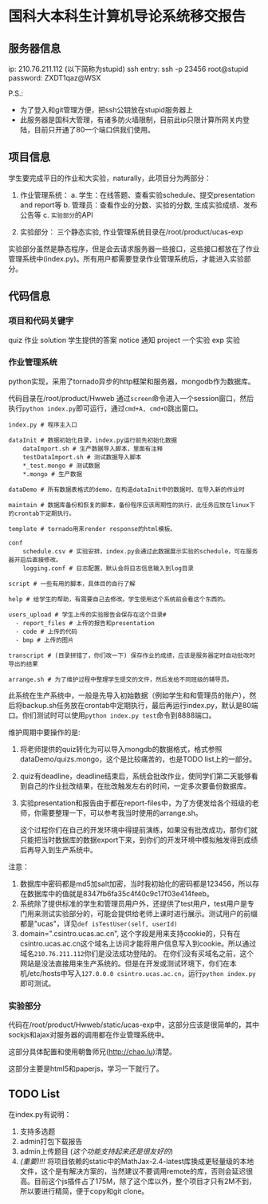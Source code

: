 # 国科大本科生计算机导论系统移交报告

## 服务器信息
ip: 210.76.211.112 (以下简称为stupid)
ssh entry: ssh -p 23456 root@stupid 
password: ZXDT1qaz@WSX

P.S.: 

* 为了登入和git管理方便，把ssh公钥放在stupid服务器上
* 此服务器是国科大管理，有诸多防火墙限制，目前此ip只限计算所网关内登陆，目前只开通了80一个端口供我们使用。

## 项目信息
学生要完成平日的作业和大实验，naturally，此项目分为两部分：

1. 作业管理系统：
	a. 学生：在线答题、查看实验schedule、提交presentation and report等
	b. 管理员：查看作业的分数、实验的分数, 生成实验成绩、发布公告等
	c. `实验部分`的API

2. 实验部分：
	三个静态实验, 作业管理系统目录在/root/product/ucas-exp
	
实验部分虽然是静态程序，但是会去请求服务器一些接口，这些接口都放在了作业管理系统中(index.py)。所有用户都需要登录作业管理系统后，才能进入实验部分。


## 代码信息

### 项目和代码关键字
quiz 作业
solution 学生提供的答案
notice 通知
project 一个实验
exp 实验

### 作业管理系统

python实现，采用了tornado异步的http框架和服务器，mongodb作为数据库。

代码目录在/root/product/Hwweb
通过`screen`命令进入一个session窗口，然后执行`python index.py`即可运行，通过`cmd+A, cmd+D`跳出窗口。

```
index.py # 程序主入口

dataInit # 数据初始化目录，index.py运行前先初始化数据
	dataImport.sh # 生产数据导入脚本，里面有注释
	testDataImport.sh # 测试数据导入脚本
	*_test.mongo # 测试数据
	*.mongo # 生产数据

dataDemo # 所有数据表格式的demo，在构造dataInit中的数据时、在导入新的作业时

maintain # 数据库备份和恢复的脚本，备份程序应该周期性的执行，此任务应放在linux下的crontab下定期执行。

template # tornado用来render response的html模板。

conf
	schedule.csv # 实验安排，index.py会通过此数据展示实验的schedule，可在服务器开启后直接修改。
	logging.conf # 日志配置，默认会将日志信息输入到log目录
	
script # 一些有用的脚本，具体目的自行了解

help # 给学生的帮助，有需要自己去修改。学生使用这个系统前会看这个东西的。

users_upload # 学生上传的实验报告会保存在这个目录#
  - report_files # 上传的报告和presentation
  - code # 上传的代码
  - bmp # 上传的图片

transcript # (目录拼错了，你们改一下) 保存作业的成绩，应该是服务器定时自动批改时导出的结果

arrange.sh # 为了维护过程中整理学生提交的文件，然后发给不同班级的辅导员。
```

此系统在生产系统中，一般是先导入初始数据（例如学生和和管理员的账户），然后将backup.sh任务放在crontab中定期执行，最后再运行index.py，默认是80端口。你们测试时可以使用`python index.py test`命令到8888端口。

维护周期中要操作的是:

1. 将老师提供的quiz转化为可以导入mongdb的数据格式，格式参照dataDemo/quizs.mongo，这个是比较痛苦的，也是TODO list上的一部分。
2. quiz有deadline，deadline结束后，系统会批改作业，使同学们第二天能够看到自己的作业批改结果，在批改触发左右的时间，一定多次要备份数据库。
3. 实验presentation和报告由于都在report-files中，为了方便发给各个班级的老师，你需要整理一下，可以参考我当时使用的arrange.sh。

	这个过程你们在自己的开发环境中得提前演练，如果没有批改成功，那你们就只能把当时数据库的数据export下来，到你们的开发环境中模拟触发得到成绩后再导入到生产系统中。
	
注意：

1. 数据库中密码都是md5加salt加密，当时我初始化的密码都是123456，所以存在数据库中的值就是8347fb6fa35c4f40c9c17f03e414feeb。
2. 系统除了提供标准的学生和管理员用户外，还提供了test用户，test用户是专门用来测试实验部分的，可能会提供给老师上课时进行展示。测试用户的前缀都是"ucas"，详见`def isTestUser(self, userId)`
3. domain=".csintro.ucas.ac.cn", 这个字段是用来支持cookie的，只有在csintro.ucas.ac.cn这个域名上访问才能将用户信息写入到cookie。所以通过域名`210.76.211.112`你们是没法成功登陆的。
	在你们没有买域名之前，这个网站是没法直接用来生产系统的。但是在开发或测试环境下，你们在本机/etc/hosts中写入`127.0.0.0 csintro.ucas.ac.cn`，运行`python index.py`即可测试。
		
### 实验部分

代码在/root/product/Hwweb/static/ucas-exp中，这部分应该是很简单的，其中sockjs和ajax对服务器的调用都在作业管理系统中。

这部分具体配置和使用朝鲁师兄(http://chao.lu)清楚。

这部分主要是html5和paperjs，学习一下就行了。


## TODO List
在index.py有说明：
1. 支持多选题
2. admin打包下载报告
3. admin上传题目 (*这个功能支持起来还是很友好的*)
4. *(重要)!!!* 将项目依赖的static中的MathJax-2.4-latest库换成更轻量级的本地文件，这个是有解决方案的，当然建议不要调用remote的库，否则会延迟很高。目前这个js插件占了175M，除了这个库以外，整个项目才只有2M不到，所以要进行精简，便于copy和git clone。


